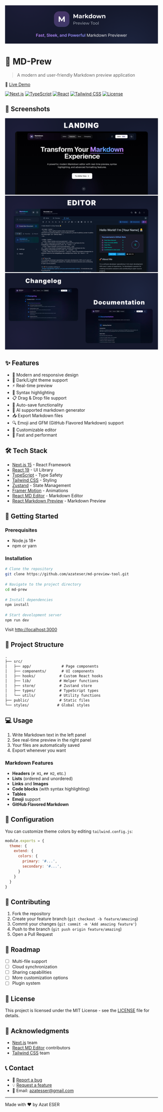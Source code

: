 ![Demo](./readme-assets/banner-image.png)

# 📝 MD-Prew

> A modern and user-friendly Markdown preview application

🔗 [Live Demo](https://md-preview-tool.vercel.app/landing)

[![Next.js](https://img.shields.io/badge/Next.js-15.2.2-black)](https://nextjs.org/)
[![TypeScript](https://img.shields.io/badge/TypeScript-5-blue)](https://www.typescriptlang.org/)
[![React](https://img.shields.io/badge/React-19-61dafb)](https://react.dev/)
[![Tailwind CSS](https://img.shields.io/badge/Tailwind_CSS-3.4-38bdf8)](https://tailwindcss.com/)
[![License](https://img.shields.io/badge/License-MIT-green.svg)](LICENSE)


## 📸 Screenshots

![Screenshot 1](./readme-assets/screenshot-1.png)
![Screenshot 2](./readme-assets/screenshot-2.png)
![Screenshot 3](./readme-assets/screenshot-3.png)


## ✨ Features

- 📱 Modern and responsive design
- 🌙 Dark/Light theme support
- ⚡️ Real-time preview
- 🎨 Syntax highlighting
- 📋 Drag & Drop file support
- 💾 Auto-save functionality
- 🤖 AI supported markdown generator
- 📤 Export Markdown files
- 🔍 Emoji and GFM (GitHub Flavored Markdown) support
- 🎯 Customizable editor
- 🚀 Fast and performant

## 🛠️ Tech Stack

- [Next.js 15](https://nextjs.org/) - React Framework
- [React 19](https://react.dev/) - UI Library
- [TypeScript](https://www.typescriptlang.org/) - Type Safety
- [Tailwind CSS](https://tailwindcss.com/) - Styling
- [Zustand](https://zustand-demo.pmnd.rs/) - State Management
- [Framer Motion](https://www.framer.com/motion/) - Animations
- [React MD Editor](https://uiwjs.github.io/react-md-editor/) - Markdown Editor
- [React Markdown Preview](https://uiwjs.github.io/react-markdown-preview/) - Markdown Preview

## 🚀 Getting Started

### Prerequisites

- Node.js 18+
- npm or yarn

### Installation

```bash
# Clone the repository
git clone https://github.com/azateser/md-preview-tool.git

# Navigate to the project directory
cd md-prew

# Install dependencies
npm install

# Start development server
npm run dev
```

Visit [http://localhost:3000](http://localhost:3000)

## 📁 Project Structure

```
.
├── src/
│   ├── app/              # Page components
│   ├── components/       # UI components
│   ├── hooks/           # Custom React hooks
│   ├── lib/             # Helper functions
│   ├── store/           # Zustand store
│   ├── types/           # TypeScript types
│   └── utils/           # Utility functions
├── public/              # Static files
└── styles/             # Global styles
```

## 💻 Usage

1. Write Markdown text in the left panel
2. See real-time preview in the right panel
3. Your files are automatically saved
4. Export whenever you want

### Markdown Features

- **Headers** (`# H1`, `## H2`, etc.)
- **Lists** (ordered and unordered)
- **Links** and **Images**
- **Code blocks** (with syntax highlighting)
- **Tables**
- **Emoji** support
- **GitHub Flavored Markdown**

## 🔧 Configuration

You can customize theme colors by editing `tailwind.config.js`:

```js
module.exports = {
  theme: {
    extend: {
      colors: {
        primary: '#...',
        secondary: '#...',
      }
    }
  }
}
```

## 🤝 Contributing

1. Fork the repository
2. Create your feature branch (`git checkout -b feature/amazing`)
3. Commit your changes (`git commit -m 'Add amazing feature'`)
4. Push to the branch (`git push origin feature/amazing`)
5. Open a Pull Request

## 📝 Roadmap

- [ ] Multi-file support
- [ ] Cloud synchronization
- [ ] Sharing capabilities
- [ ] More customization options
- [ ] Plugin system

## 📄 License

This project is licensed under the MIT License - see the [LICENSE](LICENSE) file for details.

## 🙏 Acknowledgments

- [Next.js](https://nextjs.org/) team
- [React MD Editor](https://uiwjs.github.io/react-md-editor/) contributors
- [Tailwind CSS](https://tailwindcss.com/) team

## 📞 Contact

- 🐛 [Report a bug](https://github.com/yourusername/md-preview-tool/issues)
- 💡 [Request a feature](https://github.com/yourusername/md-preview-tool/issues)
- 📧 Email: azatesser@gmail.com

---

Made with ❤️ by Azat ESER
